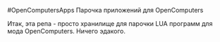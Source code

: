 #OpenComputersApps
Парочка приложений для OpenComputers

Итак, эта репа - просто хранилище для парочки LUA программ для мода OpenComputers. Ничего эдакого.
